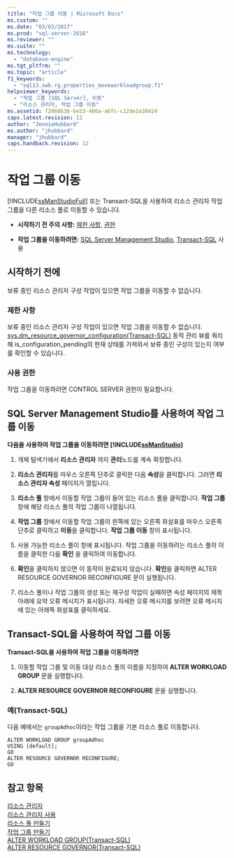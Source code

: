 ```yaml
---
title: "작업 그룹 이동 | Microsoft Docs"
ms.custom: ""
ms.date: "03/03/2017"
ms.prod: "sql-server-2016"
ms.reviewer: ""
ms.suite: ""
ms.technology: 
  - "database-engine"
ms.tgt_pltfrm: ""
ms.topic: "article"
f1_keywords: 
  - "sql13.swb.rg.properties_moveworkloadgroup.f1"
helpviewer_keywords: 
  - "작업 그룹 [SQL Server], 이동"
  - "리소스 관리자, 작업 그룹 이동"
ms.assetid: f2068636-6e53-486a-a6fc-c12de2a38424
caps.latest.revision: 12
author: "JennieHubbard"
ms.author: "jhubbard"
manager: "jhubbard"
caps.handback.revision: 12
---
```

# 작업 그룹 이동
  [!INCLUDE[ssManStudioFull](../../includes/ssmanstudiofull-md.md)] 또는 Transact-SQL을 사용하여 리소스 관리자 작업 그룹을 다른 리소스 풀로 이동할 수 있습니다.  
  
-   **시작하기 전 주의 사항:**  [제한 사항](#LimitationsRestrictions), [권한](#Permissions)  
  
-   **작업 그룹을 이동하려면:** [SQL Server Management Studio](#MoveWGSSMS), [Transact-SQL](#MoveWGTSQL) 사용  
  
##  <a name="BeforeYouBegin"></a> 시작하기 전에  
 보류 중인 리소스 관리자 구성 작업이 있으면 작업 그룹을 이동할 수 없습니다.  
  
###  <a name="LimitationsRestrictions"></a> 제한 사항  
 보류 중인 리소스 관리자 구성 작업이 있으면 작업 그룹을 이동할 수 없습니다. [sys.dm_resource_governor_configuration&#40;Transact-SQL&#41;](../../relational-databases/system-dynamic-management-views/sys-dm-resource-governor-configuration-transact-sql.md) 동적 관리 뷰를 쿼리해 is_configuration_pending의 현재 상태를 가져와서 보류 중인 구성이 있는지 여부를 확인할 수 있습니다.  
  
###  <a name="Permissions"></a> 사용 권한  
 작업 그룹을 이동하려면 CONTROL SERVER 권한이 필요합니다.  
  
##  <a name="MoveWGSSMS"></a> SQL Server Management Studio를 사용하여 작업 그룹 이동  
 **다음을 사용하여 작업 그룹을 이동하려면 [!INCLUDE[ssManStudio](../../includes/ssmanstudio-md.md)]**  
  
1.  개체 탐색기에서 **리소스 관리자** 까지 **관리**노드를 계속 확장합니다.  
  
2.  **리소스 관리자**를 마우스 오른쪽 단추로 클릭한 다음 **속성**을 클릭합니다. 그러면 **리소스 관리자 속성** 페이지가 열립니다.  
  
3.  **리소스 풀** 창에서 이동할 작업 그룹이 들어 있는 리소스 풀을 클릭합니다. **작업 그룹** 창에 해당 리소스 풀의 작업 그룹이 나열됩니다.  
  
4.  **작업 그룹** 창에서 이동할 작업 그룹의 왼쪽에 있는 오른쪽 화살표를 마우스 오른쪽 단추로 클릭하고 **이동**을 클릭합니다. **작업 그룹 이동** 창이 표시됩니다.  
  
5.  사용 가능한 리소스 풀이 창에 표시됩니다. 작업 그룹을 이동하려는 리소스 풀의 이름을 클릭한 다음 **확인** 을 클릭하여 이동합니다.  
  
6.  **확인**을 클릭하지 않으면 이 동작이 완료되지 않습니다. **확인**을 클릭하면 ALTER RESOURCE GOVERNOR RECONFIGURE 문이 실행됩니다.  
  
7.  리소스 풀이나 작업 그룹의 생성 또는 재구성 작업이 실패하면 속성 페이지의 제목 아래에 요약 오류 메시지가 표시됩니다. 자세한 오류 메시지를 보려면 오류 메시지에 있는 아래쪽 화살표를 클릭하세요.  
  
##  <a name="MoveWGTSQL"></a> Transact-SQL을 사용하여 작업 그룹 이동  
 **Transact-SQL을 사용하여 작업 그룹을 이동하려면**  
  
1.  이동할 작업 그룹 및 이동 대상 리소스 풀의 이름을 지정하여 **ALTER WORKLOAD GROUP** 문을 실행합니다.  
  
2.  **ALTER RESOURCE GOVERNOR RECONFIGURE** 문을 실행합니다.  
  
### 예(Transact-SQL)  
 다음 예에서는 `groupAdhoc`이라는 작업 그룹을 기본 리소스 풀로 이동합니다.  
  
```  
ALTER WORKLOAD GROUP groupAdhoc  
USING [default];  
GO  
ALTER RESOURCE GOVERNOR RECONFIGURE;  
GO  
```  
  
## 참고 항목  
 [리소스 관리자](../../relational-databases/resource-governor/resource-governor.md)   
 [리소스 관리자 사용](../../relational-databases/resource-governor/enable-resource-governor.md)   
 [리소스 풀 만들기](../../relational-databases/resource-governor/create-a-resource-pool.md)   
 [작업 그룹 만들기](../../relational-databases/resource-governor/create-a-workload-group.md)   
 [ALTER WORKLOAD GROUP&#40;Transact-SQL&#41;](../../t-sql/statements/alter-workload-group-transact-sql.md)   
 [ALTER RESOURCE GOVERNOR&#40;Transact-SQL&#41;](../../t-sql/statements/alter-resource-governor-transact-sql.md)  
  
  